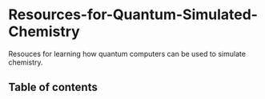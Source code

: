 # Resources-for-Quantum-Simulated-Chemistry
Resouces for learning how quantum computers can be used to simulate chemistry.

## Table of contents
